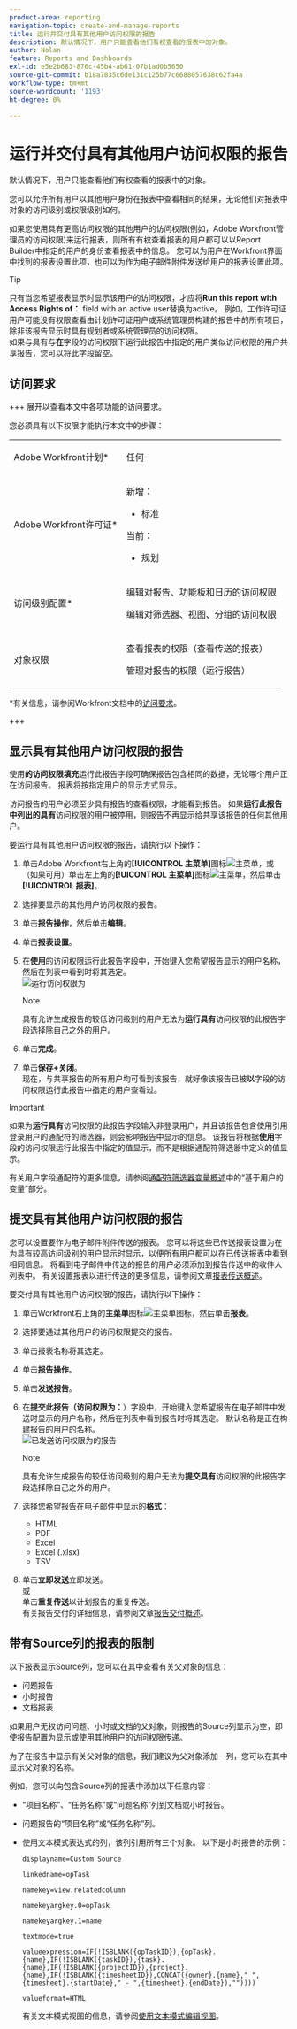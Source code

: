 ```yaml
---
product-area: reporting
navigation-topic: create-and-manage-reports
title: 运行并交付具有其他用户访问权限的报告
description: 默认情况下，用户只能查看他们有权查看的报表中的对象。
author: Nolan
feature: Reports and Dashboards
exl-id: e5e2b683-876c-45b4-ab61-07b1ad0b5650
source-git-commit: b18a7835c6de131c125b77c6688057638c62fa4a
workflow-type: tm+mt
source-wordcount: '1193'
ht-degree: 0%

---
```


# 运行并交付具有其他用户访问权限的报告

<!-- Audited: 11/2024 -->

默认情况下，用户只能查看他们有权查看的报表中的对象。

您可以允许所有用户以其他用户身份在报表中查看相同的结果，无论他们对报表中对象的访问级别或权限级别如何。

如果您使用具有更高访问权限的其他用户的访问权限(例如，Adobe Workfront管理员的访问权限)来运行报表，则所有有权查看报表的用户都可以以Report Builder中指定的用户的身份查看报表中的信息。 您可以为用户在Workfront界面中找到的报表设置此项，也可以为作为电子邮件附件发送给用户的报表设置此项。

>[!TIP]
>
>只有当您希望报表显示时显示该用户的访问权限，才应将&#x200B;**Run this report with Access Rights of：** field with an active user替换为active。 例如，工作许可证用户可能没有权限查看由计划许可证用户或系统管理员构建的报告中的所有项目，除非该报告显示时具有规划者或系统管理员的访问权限。\
>如果与具有与&#x200B;**在**&#x200B;字段的访问权限下运行此报告中指定的用户类似访问权限的用户共享报告，您可以将此字段留空。

## 访问要求

+++ 展开以查看本文中各项功能的访问要求。

您必须具有以下权限才能执行本文中的步骤：

<table style="table-layout:auto"> 
 <col> 
 <col> 
 <tbody> 
  <tr> 
   <td role="rowheader">Adobe Workfront计划*</td> 
   <td> <p>任何</p> </td> 
  </tr> 
  <tr> 
   <td role="rowheader">Adobe Workfront许可证*</td> 
      <td> 
      <p>新增：</p>
         <ul>
         <li><p>标准</p></li>
         </ul>
      <p>当前：</p>
         <ul>
         <li><p>规划</p></li>
         </ul>
   </td>
  </tr> 
  <tr> 
   <td role="rowheader">访问级别配置*</td> 
   <td> <p>编辑对报告、功能板和日历的访问权限</p> <p>编辑对筛选器、视图、分组的访问权限</p></td> 
  </tr> 
  <tr> 
   <td role="rowheader">对象权限</td> 
   <td> <p>查看报表的权限（查看传送的报表）</p><p>管理对报告的权限（运行报告）</p></td> 
  </tr> 
 </tbody> 
</table>

*有关信息，请参阅Workfront文档中的[访问要求](/help/quicksilver/administration-and-setup/add-users/access-levels-and-object-permissions/access-level-requirements-in-documentation.md)。

+++

## 显示具有其他用户访问权限的报告

使用&#x200B;**的访问权限填充**&#x200B;运行此报告字段可确保报告包含相同的数据，无论哪个用户正在访问报告。 报表将按指定用户的显示方式显示。

访问报告的用户必须至少具有报告的查看权限，才能看到报告。 如果&#x200B;**运行此报告中列出的具有**&#x200B;访问权限的用户被停用，则报告不再显示给共享该报告的任何其他用户。

要运行具有其他用户访问权限的报告，请执行以下操作：

1. 单击Adobe Workfront右上角的&#x200B;**[!UICONTROL 主菜单]**&#x200B;图标![主菜单](/help/_includes/assets/main-menu-icon.png)，或（如果可用）单击左上角的&#x200B;**[!UICONTROL 主菜单]**&#x200B;图标![主菜单](/help/_includes/assets/main-menu-icon-left-nav.png)，然后单击&#x200B;**[!UICONTROL 报表]**。

1. 选择要显示的其他用户访问权限的报告。
1. 单击&#x200B;**报告操作**，然后单击&#x200B;**编辑**。

1. 单击&#x200B;**报表设置**。

1. 在&#x200B;**使用**&#x200B;的访问权限运行此报告字段中，开始键入您希望报告显示的用户名称，然后在列表中看到时将其选定。\
   ![运行访问权限为](assets/unshimmed-access-rights-of.png)

   >[!NOTE]
   >
   >具有允许生成报告的较低访问级别的用户无法为&#x200B;**运行具有**&#x200B;访问权限的此报告字段选择除自己之外的用户。

1. 单击&#x200B;**完成**。
1. 单击&#x200B;**保存+关闭**。\
   现在，与共享报告的所有用户均可看到该报告，就好像该报告已被&#x200B;**以**&#x200B;字段的访问权限运行此报告中指定的用户查看过。

>[!IMPORTANT]
>
>如果为&#x200B;**运行具有**&#x200B;访问权限的此报告字段输入非登录用户，并且该报告包含使用引用登录用户的通配符的筛选器，则会影响报告中显示的信息。 该报告将根据&#x200B;**使用**&#x200B;字段的访问权限运行此报告中指定的值显示，而不是根据通配符筛选器中定义的值显示。
>
>有关用户字段通配符的更多信息，请参阅[通配符筛选器变量概述](../../../reports-and-dashboards/reports/reporting-elements/understand-wildcard-filter-variables.md)中的“基于用户的变量”部分。

## 提交具有其他用户访问权限的报告

您可以设置要作为电子邮件附件传送的报表。 您可以将这些已传送报表设置为在为具有较高访问级别的用户显示时显示，以便所有用户都可以在已传送报表中看到相同信息。 将看到电子邮件中传送的报告的用户必须添加到报告传送中的收件人列表中。 有关设置报表以进行传送的更多信息，请参阅文章[报表传送概述](../../../reports-and-dashboards/reports/creating-and-managing-reports/set-up-report-deliveries.md)。

要交付具有其他用户访问权限的报告，请执行以下操作：

1. 单击Workfront右上角的&#x200B;**主菜单**&#x200B;图标![主菜单图标](assets/main-menu-icon.png)，然后单击&#x200B;**报表**。

1. 选择要通过其他用户的访问权限提交的报告。
1. 单击报表名称将其选定。
1. 单击&#x200B;**报告操作**。
1. 单击&#x200B;**发送报告**。

1. 在&#x200B;**提交此报告（访问权限为：**）字段中，开始键入您希望报告在电子邮件中发送时显示的用户名称，然后在列表中看到报告时将其选定。 默认名称是正在构建报告的用户的名称。\
   ![已发送访问权限为](assets/unshimmed-send-report-access-rights-of.png)的报告

   >[!NOTE]
   >
   >具有允许生成报告的较低访问级别的用户无法为&#x200B;**提交具有**&#x200B;访问权限的此报告字段选择除自己之外的用户。

1. 选择您希望报告在电子邮件中显示的&#x200B;**格式**：

   * HTML
   * PDF
   * Excel
   * Excel (.xlsx)
   * TSV

1. 单击&#x200B;**立即发送**&#x200B;立即发送。\
   或\
   单击&#x200B;**重复传送**&#x200B;以计划报告的重复传送。\
   有关报告交付的详细信息，请参阅文章[报告交付概述](../../../reports-and-dashboards/reports/creating-and-managing-reports/set-up-report-deliveries.md)。

## 带有Source列的报表的限制

以下报表显示Source列，您可以在其中查看有关父对象的信息：

* 问题报告
* 小时报告
* 文档报表

如果用户无权访问问题、小时或文档的父对象，则报告的Source列显示为空，即使报告配置为显示或使用其他用户的访问权限传递。

为了在报告中显示有关父对象的信息，我们建议为父对象添加一列，您可以在其中显示父对象的名称。

例如，您可以向包含Source列的报表中添加以下任意内容：

* “项目名称”、“任务名称”或“问题名称”列到文档或小时报告。
* 问题报告的“项目名称”或“任务名称”列。
* 使用文本模式表达式的列，该列引用所有三个对象。 以下是小时报告的示例：

  ```
  displayname=Custom Source
  
  linkedname=opTask
  
  namekey=view.relatedcolumn
  
  namekeyargkey.0=opTask
  
  namekeyargkey.1=name
  
  textmode=true
  
  valueexpression=IF(!ISBLANK({opTaskID}),{opTask}.{name},IF(!ISBLANK({taskID}),{task}.{name},IF(!ISBLANK({projectID}),{project}.{name},IF(!ISBLANK({timesheetID}),CONCAT({owner}.{name}," ",{timesheet}.{startDate}," - ",{timesheet}.{endDate}),""))))
  
  valueformat=HTML
  ```

  有关文本模式视图的信息，请参阅[使用文本模式编辑视图](../text-mode/edit-text-mode-in-view.md)。
